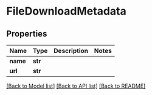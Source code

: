 # FileDownloadMetadata


## Properties
Name | Type | Description | Notes
------------ | ------------- | ------------- | -------------
**name** | **str** |  | 
**url** | **str** |  | 

[[Back to Model list]](../README.md#documentation-for-models) [[Back to API list]](../README.md#documentation-for-api-endpoints) [[Back to README]](../README.md)


